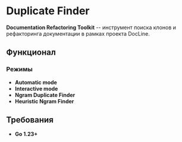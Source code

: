# Duplicate Finder

**Documentation Refactoring Toolkit** -- инструмент поиска клонов и рефакторинга документации в рамках проекта DocLine.

## Функционал
### Режимы
- **Automatic mode** 
- **Interactive mode**
- **Ngram Duplicate Finder**
- **Heuristic Ngram Finder**

## Требования

- **Go 1.23+**